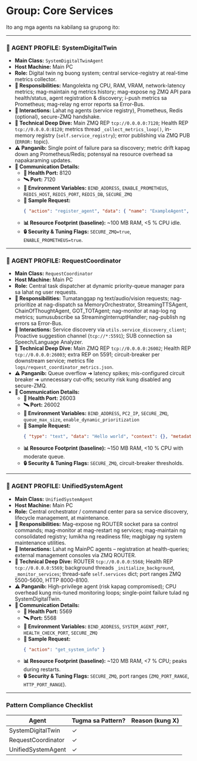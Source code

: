 # Group: Core Services

Ito ang mga agents na kabilang sa grupong ito:

---

### 🧠 AGENT PROFILE: SystemDigitalTwin
- **Main Class:** `SystemDigitalTwinAgent`
- **Host Machine:** Main PC
- **Role:** Digital twin ng buong system; central service-registry at real-time metrics collector.
- **🎯 Responsibilities:** Mangolekta ng CPU, RAM, VRAM, network-latency metrics; mag-maintain ng metrics history; mag-expose ng ZMQ API para health/status, agent registration & discovery; i-push metrics sa Prometheus; mag-relay ng error reports sa Error-Bus.
- **🔗 Interactions:** Lahat ng agents (service registry), Prometheus, Redis (optional), secure-ZMQ handshake.
- **🧬 Technical Deep Dive:** Main ZMQ REP `tcp://0.0.0.0:7120`; Health REP `tcp://0.0.0.0:8120`; metrics thread `_collect_metrics_loop()`, in-memory registry (`self.service_registry`); error publishing via ZMQ PUB (`ERROR:` topic).
- **⚠️ Panganib:** Single point of failure para sa discovery; metric drift kapag down ang Prometheus/Redis; potensyal na resource overhead sa napakaraming updates.
- **📡 Communication Details:** 
  - **🔌 Health Port:** 8120
  - **🛰️ Port:** 7120
  - **🔧 Environment Variables:** `BIND_ADDRESS`, `ENABLE_PROMETHEUS`, `REDIS_HOST`, `REDIS_PORT`, `REDIS_DB`, `SECURE_ZMQ`
  - **📑 Sample Request:**
    ```json
    { "action": "register_agent", "data": { "name": "ExampleAgent", "ip": "127.0.0.1", "port": 5000 } }
    ```
  - **📊 Resource Footprint (baseline):** ~100 MB RAM, <5 % CPU idle.
  - **🔒 Security & Tuning Flags:** `SECURE_ZMQ=true`, `ENABLE_PROMETHEUS=true`.

---
### 🧠 AGENT PROFILE: RequestCoordinator
- **Main Class:** `RequestCoordinator`
- **Host Machine:** Main PC
- **Role:** Central task dispatcher at dynamic priority-queue manager para sa lahat ng user requests.
- **🎯 Responsibilities:** Tumatanggap ng text/audio/vision requests; nag-prioritize at nag-dispatch sa MemoryOrchestrator, StreamingTTSAgent, ChainOfThoughtAgent, GOT_TOTAgent; nag-monitor at nag-log ng metrics; sumusubscribe sa StreamingInterruptHandler; nag-publish ng errors sa Error-Bus.
- **🔗 Interactions:** Service discovery via `utils.service_discovery_client`; Proactive suggestion channel (`tcp://*:5591`); SUB connection sa Speech/Language Analyzer.
- **🧬 Technical Deep Dive:** Main ZMQ REP `tcp://0.0.0.0:26002`; Health REP `tcp://0.0.0.0:26003`; extra REP on 5591; circuit-breaker per downstream service; metrics file `logs/request_coordinator_metrics.json`.
- **⚠️ Panganib:** Queue overflow ➜ latency spikes; mis-configured circuit breaker ➜ unnecessary cut-offs; security risk kung disabled ang secure-ZMQ.
- **📡 Communication Details:** 
  - **🔌 Health Port:** 26003
  - **🛰️ Port:** 26002
  - **🔧 Environment Variables:** `BIND_ADDRESS`, `PC2_IP`, `SECURE_ZMQ`, `queue_max_size`, `enable_dynamic_prioritization`
  - **📑 Sample Request:**
    ```json
    { "type": "text", "data": "Hello world", "context": {}, "metadata": {} }
    ```
  - **📊 Resource Footprint (baseline):** ~150 MB RAM, <10 % CPU with moderate queue.
  - **🔒 Security & Tuning Flags:** `SECURE_ZMQ`, circuit-breaker thresholds.

---
### 🧠 AGENT PROFILE: UnifiedSystemAgent
- **Main Class:** `UnifiedSystemAgent`
- **Host Machine:** Main PC
- **Role:** Central orchestrator / command center para sa service discovery, lifecycle management, at maintenance.
- **🎯 Responsibilities:** Mag-expose ng ROUTER socket para sa control commands; mag-monitor at mag-restart ng services; mag-maintain ng consolidated registry; lumikha ng readiness file; magbigay ng system maintenance utilities.
- **🔗 Interactions:** Lahat ng MainPC agents – registration at health-queries; external management consoles via ZMQ ROUTER.
- **🧬 Technical Deep Dive:** ROUTER `tcp://0.0.0.0:5568`; Health REP `tcp://0.0.0.0:5569`; background threads `_initialize_background`, `_monitor_services`; thread-safe `self.services` dict; port ranges ZMQ 5500-5600, HTTP 8000-8100.
- **⚠️ Panganib:** High-privilege agent (risk kapag compromised); CPU overhead kung mis-tuned monitoring loops; single-point failure tulad ng SystemDigitalTwin.
- **📡 Communication Details:** 
  - **🔌 Health Port:** 5569
  - **🛰️ Port:** 5568
  - **🔧 Environment Variables:** `BIND_ADDRESS`, `SYSTEM_AGENT_PORT`, `HEALTH_CHECK_PORT`, `SECURE_ZMQ`
  - **📑 Sample Request:**
    ```json
    { "action": "get_system_info" }
    ```
  - **📊 Resource Footprint (baseline):** ~120 MB RAM, <7 % CPU; peaks during restarts.
  - **🔒 Security & Tuning Flags:** `SECURE_ZMQ`, port ranges (`ZMQ_PORT_RANGE`, `HTTP_PORT_RANGE`).

---
### Pattern Compliance Checklist
| Agent | Tugma sa Pattern? | Reason (kung X) |
|-------|-------------------|-----------------|
| SystemDigitalTwin | ✓ | |
| RequestCoordinator | ✓ | |
| UnifiedSystemAgent | ✓ | |
